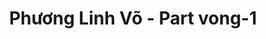 ---
layout: album
resource: instagram
title: "Phương Linh Võ - Part vong-1"
description: "Instagram album of Phương Linh Võ, part vong-1.</br> Username: plinhhhhh"
active: gallery
album-title: "Phương Linh Võ"
images:
  - image_path: plinhhhhh/vong-1/20190723_115216_66654592_152854512555490_5181816854173098855_n.jpg
  - image_path: plinhhhhh/vong-1/20190723_115216_67826639_500551237182658_7755149911683460112_n.jpg
  - image_path: plinhhhhh/vong-1/20190903_224519_67438553_121082372591763_5268985258527032474_n.jpg
  - image_path: plinhhhhh/vong-1/20200617_115843_103731607_109845697312424_1868636600462317472_n.jpg
  - image_path: plinhhhhh/vong-1/20200619_200105_103816289_722385665206767_19549810591423507_n.jpg
  - image_path: plinhhhhh/vong-1/20200619_200105_103937994_670749207108074_4020699359301731289_n.jpg
  - image_path: plinhhhhh/vong-1/20200619_200105_104429822_1401047683561760_5747274995759431022_n.jpg
  - image_path: plinhhhhh/vong-1/20200619_200105_104494149_312262936828601_8971838425805759983_n.jpg
  - image_path: plinhhhhh/vong-1/20200716_193815_107969225_781396852689634_6786461092302455632_n.jpg
  - image_path: plinhhhhh/vong-1/20200716_193815_108998624_364189091242951_3285534825667539593_n.jpg
  - image_path: plinhhhhh/vong-1/20200716_193815_109299233_1976963125767017_788988100693907262_n.jpg
  - image_path: plinhhhhh/vong-1/20200716_193815_109568391_2332634847044421_4864188051380324410_n.jpg
  - image_path: plinhhhhh/vong-1/20200716_193815_109838101_282627862808438_362208772717807469_n.jpg
  - image_path: plinhhhhh/vong-1/20200918_192910_119708289_2854548858165207_4768107307386915740_n.jpg
  - image_path: plinhhhhh/vong-1/20200924_201603_119998969_1729355830555572_4446998374145005970_n.jpg
  - image_path: plinhhhhh/vong-1/20200924_201603_120114845_375312063477269_3839469812390894966_n.jpg
  - image_path: plinhhhhh/vong-1/20201205_193903_129726270_251001656368514_5061124587053881255_n.jpg
  - image_path: plinhhhhh/vong-1/20210205_120017_146387201_2828399884093830_738108702971668699_n.jpg
  - image_path: plinhhhhh/vong-1/20210211_203543_148252560_1147163702367139_2835188136206307939_n.jpg
  - image_path: plinhhhhh/vong-1/20210211_203543_148348428_706943803296736_2017890182205722586_n.jpg
  - image_path: plinhhhhh/vong-1/20210908_190656_241379054_114934804241945_3047337515041737170_n.jpg
  - image_path: plinhhhhh/vong-1/20210908_190656_241392363_575200276848623_1726552484321295558_n.jpg
  - image_path: plinhhhhh/vong-1/20210917_193035_242028783_259723002691293_431202082796882160_n.jpg
  - image_path: plinhhhhh/vong-1/20210917_193035_242183125_131901649174169_9184159511398590245_n.jpg
  - image_path: plinhhhhh/vong-1/20210917_193035_242227065_650242396365081_428784442202850247_n.jpg
  - image_path: plinhhhhh/vong-1/20211124_115633_260186813_1027171108130541_7791826942340216771_n.jpg
  - image_path: plinhhhhh/vong-1/20211124_115633_260605057_470364284446100_7052583328287981320_n.jpg
  - image_path: plinhhhhh/vong-1/20211126_114816_260384358_439581654419092_4161651891862185543_n.jpg
  - image_path: plinhhhhh/vong-1/20220414_203126_278439939_158049506636070_1754011627623987213_n.jpg
  - image_path: plinhhhhh/vong-1/20220414_203126_278483853_511480837200473_6190124383017014355_n.jpg
  - image_path: plinhhhhh/vong-1/20240415_200824_437491483_805772254741945_843313076091492813_n.jpg
  - image_path: plinhhhhh/vong-1/20240415_200824_437590209_266382193213717_6566136967809388866_n.jpg
  - image_path: plinhhhhh/vong-1/20240415_200824_437595853_399017276323534_7807568666492997462_n.jpg
  - image_path: plinhhhhh/vong-1/20240415_200824_438532620_1343950092967783_5815342311555901843_n.jpg
  - image_path: plinhhhhh/vong-1/20240417_200024_438883892_443254681691249_3437797143066515419_n.jpg
  - image_path: plinhhhhh/vong-1/20240417_200024_439101032_410018988482593_8502206851230307655_n.jpg
  - image_path: plinhhhhh/vong-1/20240417_200024_439114838_2235193430144904_6785066063780316900_n.jpg
  - image_path: plinhhhhh/vong-1/20241224_212123_471529526_1253159682465778_5267729396460019169_n.jpg
  - image_path: plinhhhhh/vong-1/20241224_212123_471551616_1692752304916268_7231432364752740233_n.jpg
  - image_path: plinhhhhh/vong-1/20241224_212123_471573602_897007949186960_3015932544922164150_n.jpg
  - image_path: plinhhhhh/vong-1/20250106_205347_472759180_576100355192614_6452342282379094930_n.jpg
  - image_path: plinhhhhh/vong-1/20250110_205836_473175776_9409632565727220_4677582732453829407_n.jpg
  - image_path: plinhhhhh/vong-1/20250110_205836_473427818_1049684340262020_5184935743763915354_n.jpg
  - image_path: plinhhhhh/vong-1/20250214_210257_479484901_18486039205009573_851253831762557670_n.jpg
  - image_path: plinhhhhh/vong-1/20250214_210257_479484908_18486039223009573_154557246602482223_n.jpg
  - image_path: plinhhhhh/vong-1/20250214_210257_479489581_18486039241009573_8524284437685876_n.jpg
  - image_path: plinhhhhh/vong-1/20250214_210257_479490184_18486039232009573_3619018274492343373_n.jpg
  - image_path: plinhhhhh/vong-1/20250214_210257_479492861_18486039214009573_8302397887811480601_n.jpg
  - image_path: plinhhhhh/vong-1/20250219_203451_479500428_18486949204009573_2127314862061331426_n.jpg
  - image_path: plinhhhhh/vong-1/20250301_210130_482310323_18488727457009573_4740702803531492730_n.jpg
  - image_path: plinhhhhh/vong-1/20250301_210130_482515395_18488727466009573_7229465008456158373_n.jpg
  - image_path: plinhhhhh/vong-1/20250316_210952_484732731_18491895046009573_7660412465800291368_n.jpg
  - image_path: plinhhhhh/vong-1/20250316_210952_485005569_18491895013009573_8904734454494890249_n.jpg
  - image_path: plinhhhhh/vong-1/20250316_210952_485088064_18491894959009573_5409915587296048697_n.jpg
  - image_path: plinhhhhh/vong-1/20250316_210952_485130105_18491895034009573_3542489199420411980_n.jpg
  - image_path: plinhhhhh/vong-1/20250316_210952_485138909_18491894992009573_3112394645444926861_n.jpg
  - image_path: plinhhhhh/vong-1/20250316_210952_485144582_18491895022009573_7888822167273732976_n.jpg
  - image_path: plinhhhhh/vong-1/20250316_210952_485152146_18491894983009573_8905019366356421006_n.jpg
  - image_path: plinhhhhh/vong-1/20250327_205614_486662401_18494178028009573_2304907252056992816_n.jpg
  - image_path: plinhhhhh/vong-1/20250327_205614_486743639_18494177986009573_1093502373769920972_n.jpg
  - image_path: plinhhhhh/vong-1/20250327_205614_486747109_18494178019009573_3980640167210307454_n.jpg
  - image_path: plinhhhhh/vong-1/20250327_205614_486802415_18494177998009573_6370885456540299873_n.jpg
  - image_path: plinhhhhh/vong-1/20250327_205614_486828385_18494178007009573_6161126553068897559_n.jpg
  - image_path: plinhhhhh/vong-1/20250409_210031_489920112_18496868281009573_1034799880505084347_n.jpg
  - image_path: plinhhhhh/vong-1/20250420_210016_491100996_18499029262009573_5206488037685683414_n.jpg
  - image_path: plinhhhhh/vong-1/20250420_210016_491458227_18499029298009573_8519736576732039118_n.jpg
  - image_path: plinhhhhh/vong-1/20250420_210016_491458250_18499029241009573_7821384258381941032_n.jpg
  - image_path: plinhhhhh/vong-1/20250420_210016_491459162_18499029202009573_8711640156814716857_n.jpg
  - image_path: plinhhhhh/vong-1/20250420_210016_491461429_18499029214009573_642788889096281630_n.jpg
  - image_path: plinhhhhh/vong-1/20250420_210016_491468440_18499029232009573_7763288290149832207_n.jpg
  - image_path: plinhhhhh/vong-1/20250420_210016_491507905_18499029250009573_5250814973936361672_n.jpg
  - image_path: plinhhhhh/vong-1/20250420_210016_491519061_18499029271009573_3626010059291473099_n.jpg
  - image_path: plinhhhhh/vong-1/20250420_210016_491893799_18499029223009573_4892089415149218454_n.jpg
---